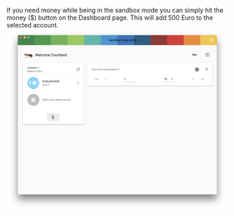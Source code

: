 If you need money while being in the sandbox mode you can simply hit the money ($) button on the Dashboard page. This will add 500 Euro to the selected account.
 ![Add money to demo account](../images/demo-mode-money/1.png)
